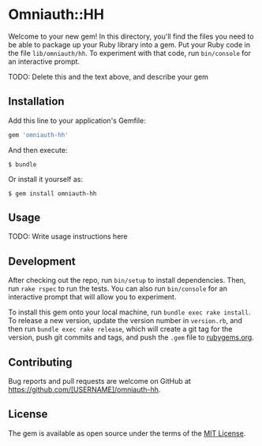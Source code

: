 # Omniauth::HH

Welcome to your new gem! In this directory, you'll find the files you need to be able to package up your Ruby library into a gem. Put your Ruby code in the file `lib/omniauth/hh`. To experiment with that code, run `bin/console` for an interactive prompt.

TODO: Delete this and the text above, and describe your gem

## Installation

Add this line to your application's Gemfile:

```ruby
gem 'omniauth-hh'
```

And then execute:

    $ bundle

Or install it yourself as:

    $ gem install omniauth-hh

## Usage

TODO: Write usage instructions here

## Development

After checking out the repo, run `bin/setup` to install dependencies. Then, run `rake rspec` to run the tests. You can also run `bin/console` for an interactive prompt that will allow you to experiment.

To install this gem onto your local machine, run `bundle exec rake install`. To release a new version, update the version number in `version.rb`, and then run `bundle exec rake release`, which will create a git tag for the version, push git commits and tags, and push the `.gem` file to [rubygems.org](https://rubygems.org).

## Contributing

Bug reports and pull requests are welcome on GitHub at https://github.com/[USERNAME]/omniauth-hh.


## License

The gem is available as open source under the terms of the [MIT License](http://opensource.org/licenses/MIT).

